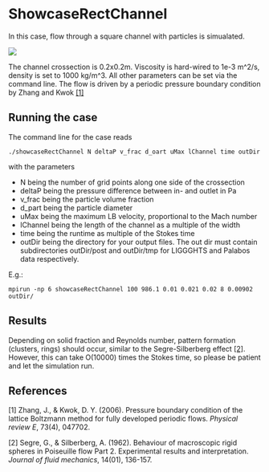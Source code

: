 # ShowcaseRectChannel

In this case, flow through a square channel with particles is
simualated. 

<img src="../../doc/img/showcaseRectChannel.png">

The channel crossection is 0.2x0.2m. Viscosity is hard-wired to 1e-3
m^2/s, density is set to 1000 kg/m^3. All other parameters can be set
via the command line. The flow is driven by a periodic pressure
boundary condition by Zhang and Kwok [[1]](#ref1)

## Running the case

The command line for the case reads

```
./showcaseRectChannel N deltaP v_frac d_oart uMax lChannel time outDir
```

with the parameters
* N being the number of grid points along one side of the crossection
* deltaP being the pressure difference between in- and outlet in Pa
* v_frac being the particle volume fraction
* d_part being the particle diameter
* uMax being the maximum LB velocity, proportional to the Mach number
* lChannel being the length of the channel as a multiple of the width
* time being the runtime as multiple of the Stokes time
* outDir being the directory for your output files. The out dir must
contain subdirectories outDir/post and outDir/tmp for LIGGGHTS and
Palabos data respectively.

E.g.:

```
mpirun -np 6 showcaseRectChannel 100 986.1 0.01 0.021 0.02 8 0.00902 outDir/
```

## Results

Depending on solid fraction and Reynolds number, pattern formation
(clusters, rings) should occur, similar to the Segre-Silberberg effect
[[2]](#ref2). However, this can take O(10000) times
the Stokes time, so please be patient and let the simulation run.

## References

<a name="ref1">[1]</a> Zhang, J., & Kwok, D. Y. (2006). Pressure boundary
condition of the lattice Boltzmann method for fully developed periodic
flows. *Physical review E*, 73(4), 047702.

<a name="ref2">[2]</a> Segre, G., & Silberberg, A. (1962). Behaviour
of macroscopic rigid spheres in Poiseuille flow Part 2. Experimental
results and interpretation. *Journal of fluid mechanics*, 14(01),
136-157.